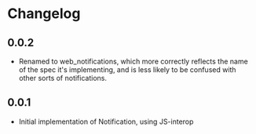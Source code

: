 # Changelog

## 0.0.2

- Renamed to web_notifications, which more correctly reflects the name
  of the spec it's implementing, and is less likely to be confused
  with other sorts of notifications.

## 0.0.1

- Initial implementation of Notification, using JS-interop
